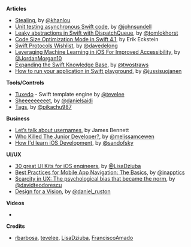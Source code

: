 **Articles**

* [Stealing](http://khanlou.com/2018/02/stealing/), by [@khanlou](https://twitter.com/khanlou)
* [Unit testing asynchronous Swift code](https://www.swiftbysundell.com/posts/unit-testing-asynchronous-swift-code), by [@johnsundell](https://twitter.com/johnsundell)
* [Leaky abstractions in Swift with DispatchQueue](http://tom.lokhorst.eu/2018/02/leaky-abstractions-in-swift-with-dispatchqueue), by [@tomlokhorst](https://twitter.com/tomlokhorst)
* [Code Size Optimization Mode in Swift 4.1](https://swift.org/blog/osize/), by Erik Eckstein
* [Swift Protocols Wishlist](https://davedelong.com/blog/2018/02/08/swift-protocols-wishlist/), by [@davedelong](https://twitter.com/davedelong)
* [Leveraging Machine Learning in iOS For Improved Accessibility](https://overflow.buffer.com/2018/02/13/leveraging-machine-learning-ios-improved-accessibility/), by [@JordanMorgan10](https://twitter.com/JordanMorgan10)
* [Expanding the Swift Knowledge Base](https://www.hackingwithswift.com/articles/54/expanding-the-swift-knowledge-base), by [@twostraws](https://twitter.com/twostraws)
* [How to run your application in Swift playground](http://swiftyjimmy.com/run-application-swift-playground/), by [@jussisuojanen](https://twitter.com/jussisuojanen)

**Tools/Controls**

* [Tuxedo](https://github.com/tevelee/Tuxedo) - Swift template engine by [@tevelee](https://twitter.com/tevelee)
* [Sheeeeeeeeet](https://github.com/danielsaidi/Sheeeeeeeeet), by [@danielsaidi](https://twitter.com/danielsaidi)
* [Tags](https://github.com/pikachu987/Tags), by [@pikachu987](https://github.com/pikachu987)

**Business**

* [Let’s talk about usernames](https://www.b-list.org/weblog/2018/feb/11/usernames/), by James Bennett
* [Who Killed The Junior Developer?](https://medium.com/@melissamcewen/who-killed-the-junior-developer-33e9da2dc58c), by [@melissamcewen](https://twitter.com/melissamcewen)
* [How I'd learn iOS Development](https://sandofsky.com/blog/how-to-learn-ios-development.html), by [@sandofsky](http://twitter.com/sandofsky)

**UI/UX**

* [30 great UI Kits for iOS engineers](https://medium.com/flawless-app-stories/30-great-ui-kits-for-ios-engineers-41b2732896b9), by [@LisaDziuba](https://twitter.com/LisaDziuba)
* [Best Practices for Mobile App Navigation: The Basics](https://uxplanet.org/best-practices-for-mobile-app-navigation-the-basics-17938debfa88), by [@inapptics](https://twitter.com/inapptics)
* [Scarcity in UX: The psychological bias that became the norm](https://uxdesign.cc/scarcity-in-ux-the-psychological-bias-that-became-the-norm-3e666b749a9a), by [@davidteodorescu](https://twitter.com/davidteodorescu)
* [Design for a Vision](https://medium.com/google-design/design-for-a-vision-a4565107e079), by [@daniel_ruston](https://twitter.com/daniel_ruston)

**Videos**

* 

**Credits**

* [rbarbosa](https://github.com/rbarbosa), [tevelee](https://github.com/tevelee), [LisaDziuba](https://github.com/lisadziuba), [FranciscoAmado](https://github.com/FranciscoAmado)
